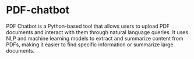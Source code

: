 # PDF-chatbot
PDF Chatbot is a Python-based tool that allows users to upload PDF documents and interact with them through natural language queries. It uses NLP and machine learning models to extract and summarize content from PDFs, making it easier to find specific information or summarize large documents.
